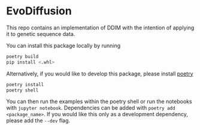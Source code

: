 # EvoDiffusion

This repo contains an implementation of DDIM with the intention of applying it to genetic sequence data.

You can install this package locally by running

```bash
poetry build
pip install <.whl>
```

Alternatively, if you would like to develop this package, please install [poetry](https://python-poetry.org/docs/)

```bash
poetry install
poetry shell
```

You can then run the examples within the poetry shell or run the notebooks with `jupyter notebook`.
Dependencies can be added with `poetry add <package_name>`.
If you would like this only as a development dependency, please add the `--dev` flag.
